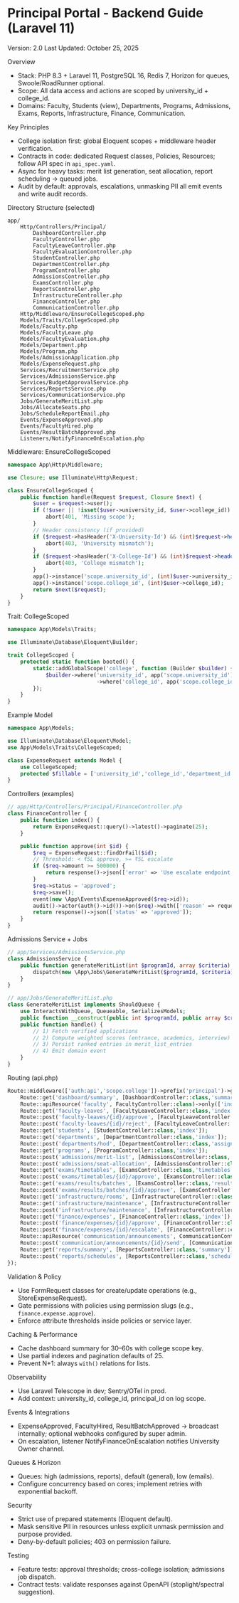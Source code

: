﻿# Principal Portal - Backend Guide (Laravel 11)

Version: 2.0
Last Updated: October 25, 2025

Overview
- Stack: PHP 8.3 + Laravel 11, PostgreSQL 16, Redis 7, Horizon for queues, Swoole/RoadRunner optional.
- Scope: All data access and actions are scoped by university_id + college_id.
- Domains: Faculty, Students (view), Departments, Programs, Admissions, Exams, Reports, Infrastructure, Finance, Communication.

Key Principles
- College isolation first: global Eloquent scopes + middleware header verification.
- Contracts in code: dedicated Request classes, Policies, Resources; follow API spec in `api_spec.yaml`.
- Async for heavy tasks: merit list generation, seat allocation, report scheduling → queued jobs.
- Audit by default: approvals, escalations, unmasking PII all emit events and write audit records.

Directory Structure (selected)
```
app/
	Http/Controllers/Principal/
		DashboardController.php
		FacultyController.php
		FacultyLeaveController.php
		FacultyEvaluationController.php
		StudentController.php
		DepartmentController.php
		ProgramController.php
		AdmissionsController.php
		ExamsController.php
		ReportsController.php
		InfrastructureController.php
		FinanceController.php
		CommunicationController.php
	Http/Middleware/EnsureCollegeScoped.php
	Models/Traits/CollegeScoped.php
	Models/Faculty.php
	Models/FacultyLeave.php
	Models/FacultyEvaluation.php
	Models/Department.php
	Models/Program.php
	Models/AdmissionApplication.php
	Models/ExpenseRequest.php
	Services/RecruitmentService.php
	Services/AdmissionsService.php
	Services/BudgetApprovalService.php
	Services/ReportsService.php
	Services/CommunicationService.php
	Jobs/GenerateMeritList.php
	Jobs/AllocateSeats.php
	Jobs/ScheduleReportEmail.php
	Events/ExpenseApproved.php
	Events/FacultyHired.php
	Events/ResultBatchApproved.php
	Listeners/NotifyFinanceOnEscalation.php
```

Middleware: EnsureCollegeScoped
```php
namespace App\Http\Middleware;

use Closure; use Illuminate\Http\Request;

class EnsureCollegeScoped {
	public function handle(Request $request, Closure $next) {
		$user = $request->user();
		if (!$user || !isset($user->university_id, $user->college_id)) {
			abort(401, 'Missing scope');
		}
		// Header consistency (if provided)
		if ($request->hasHeader('X-University-Id') && (int)$request->header('X-University-Id') !== (int)$user->university_id) {
			abort(403, 'University mismatch');
		}
		if ($request->hasHeader('X-College-Id') && (int)$request->header('X-College-Id') !== (int)$user->college_id) {
			abort(403, 'College mismatch');
		}
		app()->instance('scope.university_id', (int)$user->university_id);
		app()->instance('scope.college_id', (int)$user->college_id);
		return $next($request);
	}
}
```

Trait: CollegeScoped
```php
namespace App\Models\Traits;

use Illuminate\Database\Eloquent\Builder;

trait CollegeScoped {
	protected static function booted() {
		static::addGlobalScope('college', function (Builder $builder) {
			$builder->where('university_id', app('scope.university_id'))
							->where('college_id', app('scope.college_id'));
		});
	}
}
```

Example Model
```php
namespace App\Models;

use Illuminate\Database\Eloquent\Model;
use App\Models\Traits\CollegeScoped;

class ExpenseRequest extends Model {
	use CollegeScoped;
	protected $fillable = ['university_id','college_id','department_id','amount','category','status','remarks'];
}
```

Controllers (examples)
```php
// app/Http/Controllers/Principal/FinanceController.php
class FinanceController {
	public function index() {
		return ExpenseRequest::query()->latest()->paginate(25);
	}

	public function approve(int $id) {
		$req = ExpenseRequest::findOrFail($id);
		// Threshold: < ₹5L approve, >= ₹5L escalate
		if ($req->amount >= 500000) {
			return response()->json(['error' => 'Use escalate endpoint'], 422);
		}
		$req->status = 'approved';
		$req->save();
		event(new \App\Events\ExpenseApproved($req->id));
		audit()->actor(auth()->id())->on($req)->with(['reason' => request('remarks')])->log('finance.expense.approve');
		return response()->json(['status' => 'approved']);
	}
}
```

Admissions Service + Jobs
```php
// app/Services/AdmissionsService.php
class AdmissionsService {
	public function generateMeritList(int $programId, array $criteria): void {
		dispatch(new \App\Jobs\GenerateMeritList($programId, $criteria))->onQueue('high');
	}
}

// app/Jobs/GenerateMeritList.php
class GenerateMeritList implements ShouldQueue {
	use InteractsWithQueue, Queueable, SerializesModels;
	public function __construct(public int $programId, public array $criteria) {}
	public function handle() {
		// 1) Fetch verified applications
		// 2) Compute weighted scores (entrance, academics, interview)
		// 3) Persist ranked entries in merit_list_entries
		// 4) Emit domain event
	}
}
```

Routing (api.php)
```php
Route::middleware(['auth:api','scope.college'])->prefix('principal')->group(function () {
	Route::get('dashboard/summary', [DashboardController::class,'summary']);
	Route::apiResource('faculty', FacultyController::class)->only(['index','show','store']);
	Route::get('faculty-leaves', [FacultyLeaveController::class,'index']);
	Route::post('faculty-leaves/{id}/approve', [FacultyLeaveController::class,'approve']);
	Route::post('faculty-leaves/{id}/reject', [FacultyLeaveController::class,'reject']);
	Route::get('students', [StudentController::class,'index']);
	Route::get('departments', [DepartmentController::class,'index']);
	Route::post('departments/hod', [DepartmentController::class,'assignHod']);
	Route::get('programs', [ProgramController::class,'index']);
	Route::post('admissions/merit-list', [AdmissionsController::class,'generateMerit']);
	Route::post('admissions/seat-allocation', [AdmissionsController::class,'allocate']);
	Route::get('exams/timetables', [ExamsController::class,'timetables']);
	Route::post('exams/timetables/{id}/approve', [ExamsController::class,'approveTimetable']);
	Route::get('exams/results/batches', [ExamsController::class,'resultBatches']);
	Route::post('exams/results/batches/{id}/approve', [ExamsController::class,'approveResults']);
	Route::get('infrastructure/rooms', [InfrastructureController::class,'rooms']);
	Route::get('infrastructure/maintenance', [InfrastructureController::class,'index']);
	Route::post('infrastructure/maintenance', [InfrastructureController::class,'store']);
	Route::get('finance/expenses', [FinanceController::class,'index']);
	Route::post('finance/expenses/{id}/approve', [FinanceController::class,'approve']);
	Route::post('finance/expenses/{id}/escalate', [FinanceController::class,'escalate']);
	Route::apiResource('communication/announcements', CommunicationController::class)->only(['index','store','show']);
	Route::post('communication/announcements/{id}/send', [CommunicationController::class,'send']);
	Route::get('reports/summary', [ReportsController::class,'summary']);
	Route::post('reports/schedules', [ReportsController::class,'schedule']);
});
```

Validation & Policy
- Use FormRequest classes for create/update operations (e.g., StoreExpenseRequest).
- Gate permissions with policies using permission slugs (e.g., `finance.expense.approve`).
- Enforce attribute thresholds inside policies or service layer.

Caching & Performance
- Cache dashboard summary for 30–60s with college scope key.
- Use partial indexes and pagination defaults of 25.
- Prevent N+1: always `with()` relations for lists.

Observability
- Use Laravel Telescope in dev; Sentry/OTel in prod.
- Add context: university_id, college_id, principal_id on log scope.

Events & Integrations
- ExpenseApproved, FacultyHired, ResultBatchApproved → broadcast internally; optional webhooks configured by super admin.
- On escalation, listener NotifyFinanceOnEscalation notifies University Owner channel.

Queues & Horizon
- Queues: high (admissions, reports), default (general), low (emails).
- Configure concurrency based on cores; implement retries with exponential backoff.

Security
- Strict use of prepared statements (Eloquent default).
- Mask sensitive PII in resources unless explicit unmask permission and purpose provided.
- Deny-by-default policies; 403 on permission failure.

Testing
- Feature tests: approval thresholds; cross-college isolation; admissions job dispatch.
- Contract tests: validate responses against OpenAPI (stoplight/spectral suggestion).
